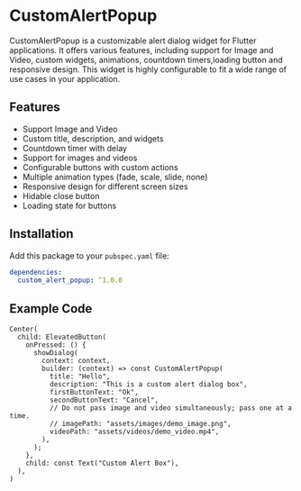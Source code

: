 # CustomAlertPopup

CustomAlertPopup is a customizable alert dialog widget for Flutter applications. It offers various features, including support for Image and Video, custom widgets, animations, countdown timers,loading button and responsive design. This widget is highly configurable to fit a wide range of use cases in your application.

## Features

- Support Image and Video
- Custom title, description, and widgets
- Countdown timer with delay
- Support for images and videos
- Configurable buttons with custom actions
- Multiple animation types (fade, scale, slide, none)
- Responsive design for different screen sizes
- Hidable close button
- Loading state for buttons

## Installation

Add this package to your `pubspec.yaml` file:

```yaml
dependencies:
  custom_alert_popup: ^1.0.0
```


## Example Code


```
Center(
  child: ElevatedButton(
    onPressed: () {
      showDialog(
        context: context,
        builder: (context) => const CustomAlertPopup(
          title: "Hello",
          description: "This is a custom alert dialog box",
          firstButtonText: "Ok",
          secondButtonText: "Cancel",
          // Do not pass image and video simultaneously; pass one at a time.
          // imagePath: "assets/images/demo_image.png", 
          videoPath: "assets/videos/demo_video.mp4", 
        ),
      );
    },
    child: const Text("Custom Alert Box"),
  ),
)

```
